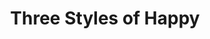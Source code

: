 ---
layout: piece
collection_: mixed_media
title: Three Styles of Happy
image: three-styles-of-happy.jpg
media: Ink, watercolor, acrylic, thread
dimensions: 4½" x 10½"
description:  Contour drawing with monotype, ink and brushwork sewn on pattern paper.
price: $20
date_created: 2015
---